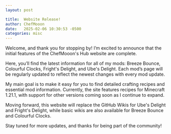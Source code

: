 ```yaml
---
layout: post

title:  Website Release!
author: ChefMooon
date:   2025-02-06 10:30:53 -0500
categories: misc
---
```


Welcome, and thank you for stopping by! I’m excited to announce that the initial features of the ChefMooon's Hub website are complete.

Here, you’ll find the latest information for all of my mods: Breeze Bounce, Colourful Clocks, Fright's Delight, and Ube's Delight. Each mod’s page will be regularly updated to reflect the newest changes with every mod update.

My main goal is to make it easy for you to find detailed crafting recipes and essential mod information. Currently, the site features recipes for Minecraft 1.21.1, with support for other versions coming soon as I continue to expand.

Moving forward, this website will replace the GitHub Wikis for Ube's Delight and Fright's Delight, while basic wikis are also available for Breeze Bounce and Colourful Clocks.

Stay tuned for more updates, and thanks for being part of the community!